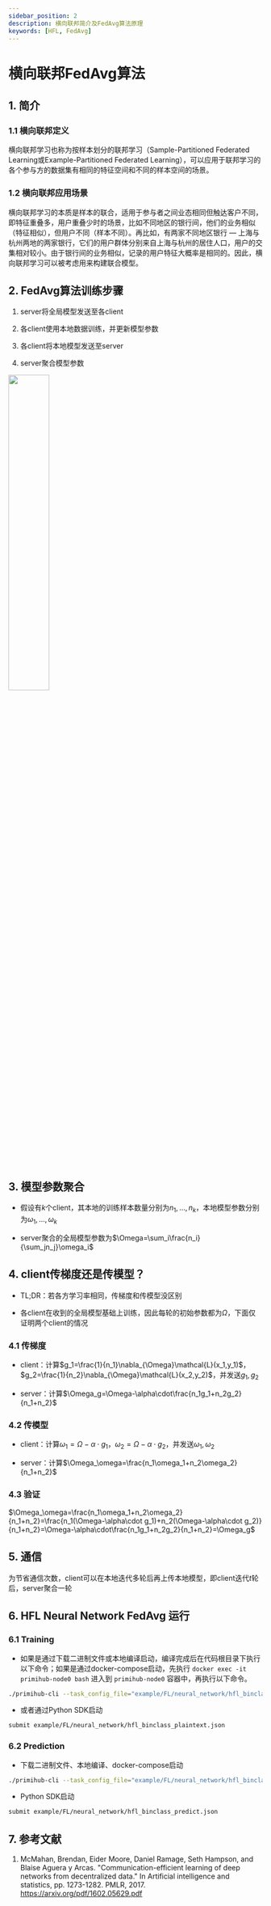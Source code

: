 ```yaml
---
sidebar_position: 2
description: 横向联邦简介及FedAvg算法原理
keywords: [HFL, FedAvg]
---
```


# 横向联邦FedAvg算法

## 1. 简介

### 1.1 横向联邦定义

横向联邦学习也称为按样本划分的联邦学习（Sample-Partitioned Federated Learning或Example-Partitioned Federated Learning），可以应用于联邦学习的各个参与方的数据集有相同的特征空间和不同的样本空间的场景。

### 1.2 横向联邦应用场景

横向联邦学习的本质是样本的联合，适用于参与者之间业态相同但触达客户不同，即特征重叠多，用户重叠少时的场景，比如不同地区的银行间，他们的业务相似（特征相似），但用户不同（样本不同）。再比如，有两家不同地区银行 — 上海与杭州两地的两家银行，它们的用户群体分别来自上海与杭州的居住人口，用户的交集相对较小。由于银行间的业务相似，记录的用户特征大概率是相同的。因此，横向联邦学习可以被考虑用来构建联合模型。

## 2. FedAvg算法训练步骤

1. server将全局模型发送至各client

2. 各client使用本地数据训练，并更新模型参数

3. 各client将本地模型发送至server

4. server聚合模型参数

<img src="/img/FedAvg.png" width="40%" height="40%"/>

## 3. 模型参数聚合

- 假设有$k$个client，其本地的训练样本数量分别为$n_1,\dots,n_k$，本地模型参数分别为$\omega_1,\dots,\omega_k$

- server聚合的全局模型参数为$\Omega=\sum_i\frac{n_i}{\sum_jn_j}\omega_i$

## 4. client传梯度还是传模型？

- TL;DR：若各方学习率相同，传梯度和传模型没区别

- 各client在收到的全局模型基础上训练，因此每轮的初始参数都为$\Omega$，下面仅证明两个client的情况

### 4.1 传梯度

- client：计算$g_1=\frac{1}{n_1}\nabla_{\Omega}\mathcal{L}(x_1,y_1)$，$g_2=\frac{1}{n_2}\nabla_{\Omega}\mathcal{L}(x_2,y_2)$，并发送$g_1,g_2$

- server：计算$\Omega_g=\Omega-\alpha\cdot\frac{n_1g_1+n_2g_2}{n_1+n_2}$

### 4.2 传模型

- client：计算$\omega_1=\Omega-\alpha\cdot g_1$，$\omega_2=\Omega-\alpha\cdot g_2$，并发送$\omega_1,\omega_2$

- server：计算$\Omega_\omega=\frac{n_1\omega_1+n_2\omega_2}{n_1+n_2}$

### 4.3 验证

$\Omega_\omega=\frac{n_1\omega_1+n_2\omega_2}{n_1+n_2}=\frac{n_1(\Omega-\alpha\cdot g_1)+n_2(\Omega-\alpha\cdot g_2)}{n_1+n_2}=\Omega-\alpha\cdot\frac{n_1g_1+n_2g_2}{n_1+n_2}=\Omega_g$

## 5. 通信

为节省通信次数，client可以在本地迭代多轮后再上传本地模型，即client迭代$t$轮后，server聚合一轮

## 6. HFL Neural Network FedAvg 运行

### 6.1 Training

- 如果是通过下载二进制文件或本地编译启动，编译完成后在代码根目录下执行以下命令；如果是通过docker-compose启动，先执行 `docker exec -it primihub-node0 bash` 进入到 `primihub-node0` 容器中，再执行以下命令。

```bash
./primihub-cli --task_config_file="example/FL/neural_network/hfl_binclass_plaintext.json"
```

- 或者通过Python SDK启动

```bash
submit example/FL/neural_network/hfl_binclass_plaintext.json
```

### 6.2 Prediction

- 下载二进制文件、本地编译、docker-compose启动

```bash
./primihub-cli --task_config_file="example/FL/neural_network/hfl_binclass_predict.json"
```

- Python SDK启动

```bash
submit example/FL/neural_network/hfl_binclass_predict.json
```

## 7. 参考文献

1. McMahan, Brendan, Eider Moore, Daniel Ramage, Seth Hampson, and Blaise Aguera y Arcas. "Communication-efficient learning of deep networks from decentralized data." In Artificial intelligence and statistics, pp. 1273-1282. PMLR, 2017. <https://arxiv.org/pdf/1602.05629.pdf>
